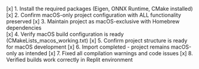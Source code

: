 [x] 1. Install the required packages (Eigen, ONNX Runtime, CMake installed)
[x] 2. Confirm macOS-only project configuration with ALL functionality preserved
[x] 3. Maintain project as macOS-exclusive with Homebrew dependencies  
[x] 4. Verify macOS build configuration is ready (CMakeLists_macos_working.txt)
[x] 5. Confirm project structure is ready for macOS development
[x] 6. Import completed - project remains macOS-only as intended
[x] 7. Fixed all compilation warnings and code issues 
[x] 8. Verified builds work correctly in Replit environment